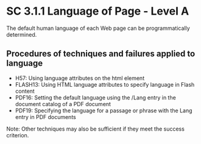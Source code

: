 # SC 3.1.1 Language of Page - Level A

The default human language of each Web page can be programmatically determined.

## Procedures of techniques and failures applied to language

- H57: Using language attributes on the html element
- FLASH13: Using HTML language attributes to specify language in Flash content
- PDF16: Setting the default language using the /Lang entry in the document catalog of a PDF document
- PDF19: Specifying the language for a passage or phrase with the Lang entry in PDF documents

Note: Other techniques may also be sufficient if they meet the success criterion.
